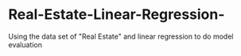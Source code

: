# Real-Estate-Linear-Regression-
Using the data set of "Real Estate" and linear regression to do model evaluation 
